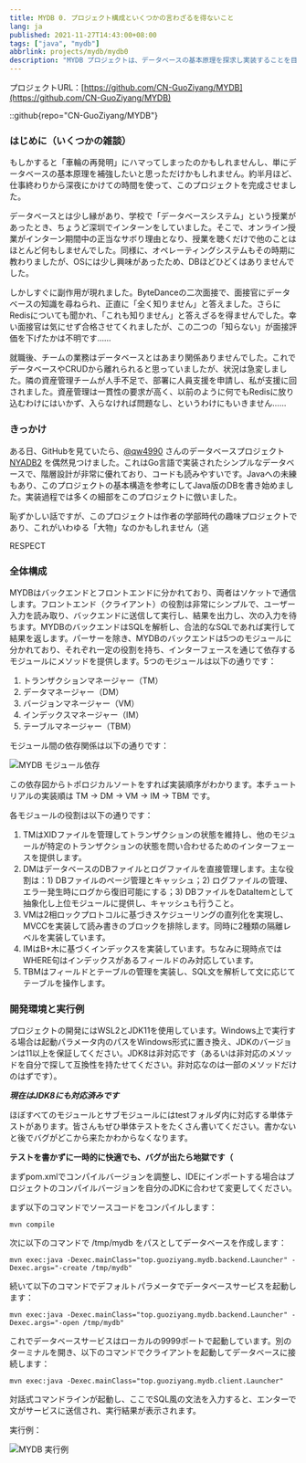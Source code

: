 ```yaml
---
title: MYDB 0. プロジェクト構成といくつかの言わざるを得ないこと
lang: ja
published: 2021-11-27T14:43:00+08:00
tags: ["java", "mydb"]
abbrlink: projects/mydb/mydb0
description: "MYDB プロジェクトは、データベースの基本原理を探求し実装することを目的とした個人作品であり、約半月にわたる努力の末、空き時間を利用して徐々に完成させました。学校でデータベースシステムを学ぶ過程で基礎知識を蓄積しましたが、実習期間中はむしろ“サボり”が多かったです。面接で正直に答えたことは大きな影響を与えませんでしたが、データベースの知識を見直し、自発的に学び実践する決意を促し、このプロジェクト誕生のきっかけとなりました。"
---
```

プロジェクトURL：[https://github.com/CN-GuoZiyang/MYDB](https://github.com/CN-GuoZiyang/MYDB)

::github{repo="CN-GuoZiyang/MYDB"}

### はじめに（いくつかの雑談）

もしかすると「車輪の再発明」にハマってしまったのかもしれませんし、単にデータベースの基本原理を補強したいと思っただけかもしれません。約半月ほど、仕事終わりから深夜にかけての時間を使って、このプロジェクトを完成させました。

データベースとは少し縁があり、学校で「データベースシステム」という授業があったとき、ちょうど深圳でインターンをしていました。そこで、オンライン授業がインターン期間中の正当なサボり理由となり、授業を聴くだけで他のことはほとんど何もしませんでした。同様に、オペレーティングシステムもその時期に教わりましたが、OSには少し興味があったため、DBほどひどくはありませんでした。

しかしすぐに副作用が現れました。ByteDanceの二次面接で、面接官にデータベースの知識を尋ねられ、正直に「全く知りません」と答えました。さらにRedisについても聞かれ、「これも知りません」と答えざるを得ませんでした。幸い面接官は気にせず合格させてくれましたが、この二つの「知らない」が面接評価を下げたかは不明です……

就職後、チームの業務はデータベースとはあまり関係ありませんでした。これでデータベースやCRUDから離れられると思っていましたが、状況は急変しました。隣の資産管理チームが人手不足で、部署に人員支援を申請し、私が支援に回されました。資産管理は一貫性の要求が高く、以前のように何でもRedisに放り込むわけにはいかず、入らなければ問題なし、というわけにもいきません……

### きっかけ

ある日、GitHubを見ていたら、[@qw4990](https://github.com/qw4990) さんのデータベースプロジェクト [NYADB2](https://github.com/qw4990/NYADB2) を偶然見つけました。これはGo言語で実装されたシンプルなデータベースで、階層設計が非常に優れており、コードも読みやすいです。Javaへの未練もあり、このプロジェクトの基本構造を参考にしてJava版のDBを書き始めました。実装過程では多くの細部をこのプロジェクトに倣いました。

恥ずかしい話ですが、このプロジェクトは作者の学部時代の趣味プロジェクトであり、これがいわゆる「大物」なのかもしれません（逃

RESPECT

### 全体構成

MYDBはバックエンドとフロントエンドに分かれており、両者はソケットで通信します。フロントエンド（クライアント）の役割は非常にシンプルで、ユーザー入力を読み取り、バックエンドに送信して実行し、結果を出力し、次の入力を待ちます。MYDBのバックエンドはSQLを解析し、合法的なSQLであれば実行して結果を返します。パーサーを除き、MYDBのバックエンドは5つのモジュールに分かれており、それぞれ一定の役割を持ち、インターフェースを通じて依存するモジュールにメソッドを提供します。5つのモジュールは以下の通りです：

1. トランザクションマネージャー（TM）
2. データマネージャー（DM）
3. バージョンマネージャー（VM）
4. インデックスマネージャー（IM）
5. テーブルマネージャー（TBM）

モジュール間の依存関係は以下の通りです：

![MYDB モジュール依存](https://blog-img.shinya.click/2025/b536d4e4ea0ec97d629d82ffde917c54.jpg)

この依存図からトポロジカルソートをすれば実装順序がわかります。本チュートリアルの実装順は TM -> DM -> VM -> IM -> TBM です。

各モジュールの役割は以下の通りです：

1. TMはXIDファイルを管理してトランザクションの状態を維持し、他のモジュールが特定のトランザクションの状態を問い合わせるためのインターフェースを提供します。
2. DMはデータベースのDBファイルとログファイルを直接管理します。主な役割は：1) DBファイルのページ管理とキャッシュ；2) ログファイルの管理、エラー発生時にログから復旧可能にする；3) DBファイルをDataItemとして抽象化し上位モジュールに提供し、キャッシュも行うこと。
3. VMは2相ロックプロトコルに基づきスケジューリングの直列化を実現し、MVCCを実装して読み書きのブロックを排除します。同時に2種類の隔離レベルを実装しています。
4. IMはB+木に基づくインデックスを実装しています。ちなみに現時点ではWHERE句はインデックスがあるフィールドのみ対応しています。
5. TBMはフィールドとテーブルの管理を実装し、SQL文を解析して文に応じてテーブルを操作します。

### 開発環境と実行例

プロジェクトの開発にはWSL2とJDK11を使用しています。Windows上で実行する場合は起動パラメータ内のパスをWindows形式に置き換え、JDKのバージョンは11以上を保証してください。JDK8は非対応です（あるいは非対応のメソッドを自分で探して互換性を持たせてください。非対応なのは一部のメソッドだけのはずです）。

**_現在はJDK8にも対応済みです_**

ほぼすべてのモジュールとサブモジュールにはtestフォルダ内に対応する単体テストがあります。皆さんもぜひ単体テストをたくさん書いてください。書かないと後でバグがどこから来たかわからなくなります。

**テストを書かずに一時的に快適でも、バグが出たら地獄です（**

まずpom.xmlでコンパイルバージョンを調整し、IDEにインポートする場合はプロジェクトのコンパイルバージョンを自分のJDKに合わせて変更してください。

まず以下のコマンドでソースコードをコンパイルします：

```shell
mvn compile
```

次に以下のコマンドで /tmp/mydb をパスとしてデータベースを作成します：

```shell
mvn exec:java -Dexec.mainClass="top.guoziyang.mydb.backend.Launcher" -Dexec.args="-create /tmp/mydb"
```

続いて以下のコマンドでデフォルトパラメータでデータベースサービスを起動します：

```shell
mvn exec:java -Dexec.mainClass="top.guoziyang.mydb.backend.Launcher" -Dexec.args="-open /tmp/mydb"
```

これでデータベースサービスはローカルの9999ポートで起動しています。別のターミナルを開き、以下のコマンドでクライアントを起動してデータベースに接続します：

```shell
mvn exec:java -Dexec.mainClass="top.guoziyang.mydb.client.Launcher"
```

対話式コマンドラインが起動し、ここでSQL風の文法を入力すると、エンターで文がサービスに送信され、実行結果が表示されます。

実行例：

![MYDB 実行例](https://blog-img.shinya.click/2025/e0ab6dcbb970d6435a5d5be24f085de8.jpg)